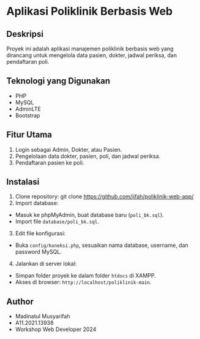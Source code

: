 # Aplikasi Poliklinik Berbasis Web

## Deskripsi
Proyek ini adalah aplikasi manajemen poliklinik berbasis web yang dirancang untuk mengelola data pasien, dokter, jadwal periksa, dan pendaftaran poli.

## Teknologi yang Digunakan
- PHP
- MySQL
- AdminLTE
- Bootstrap

## Fitur Utama
1. Login sebagai Admin, Dokter, atau Pasien.
2. Pengelolaan data dokter, pasien, poli, dan jadwal periksa.
3. Pendaftaran pasien ke poli.

## Instalasi
1. Clone repository:
   git clone https://github.com/iifah/poliklinik-web-app/
2. Import database:
- Masuk ke phpMyAdmin, buat database baru (`poli_bk.sql`).
- Import file `database/poli_bk.sql`.
3. Edit file konfigurasi:
- Buka `config/koneksi.php`, sesuaikan nama database, username, dan password MySQL.
4. Jalankan di server lokal:
- Simpan folder proyek ke dalam folder `htdocs` di XAMPP.
- Akses di browser: `http://localhost/poliklinik-main`.

## Author
- Madinatul Musyarifah
- A11.2021.13938
- Workshop Web Developer 2024

